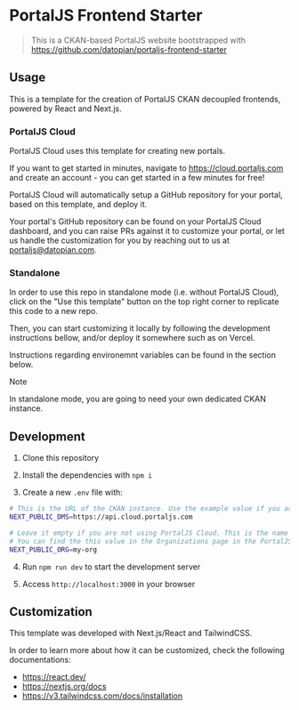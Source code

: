 # PortalJS Frontend Starter

> This is a CKAN-based PortalJS website bootstrapped with https://github.com/datopian/portaljs-frontend-starter

## Usage

This is a template for the creation of PortalJS CKAN decoupled frontends, powered by React and Next.js. 

### PortalJS Cloud

PortalJS Cloud uses this template for creating new portals.

If you want to get started in minutes, navigate to https://cloud.portaljs.com and create an account - you can get started in a few minutes for free!

PortalJS Cloud will automatically setup a GitHub repository for your portal, based on this template, and deploy it.

Your portal's GitHub repository can be found on your PortalJS Cloud dashboard, and you can raise PRs against it to customize your portal, or let us handle the customization for you by reaching out to us at portaljs@datopian.com.

### Standalone

In order to use this repo in standalone mode (i.e. without PortalJS Cloud), click on the "Use this template" button on the top right corner to replicate this code to a new repo.

Then, you can start customizing it locally by following the development instructions bellow, and/or deploy it somewhere such as on Vercel.

Instructions regarding environemnt variables can be found in the section below.

> [!note]
> In standalone mode, you are going to need your own dedicated CKAN instance.

## Development

1) Clone this repository

2) Install the dependencies with `npm i`

3) Create a new `.env` file with:

```bash
# This is the URL of the CKAN instance. Use the example value if you are using PortalJS Cloud.
NEXT_PUBLIC_DMS=https://api.cloud.portaljs.com 

# Leave it empty if you are not using PortalJS Cloud. This is the name of the main organization for your portal in PortalJS Cloud. 
# You can find the this value in the Organizations page in the PortalJS Cloud dashboard.
NEXT_PUBLIC_ORG=my-org 
```

4) Run `npm run dev` to start the development server

5) Access `http://localhost:3000` in your browser

## Customization

This template was developed with Next.js/React and TailwindCSS. 

In order to learn more about how it can be customized, check the following documentations:

- https://react.dev/
- https://nextjs.org/docs
- https://v3.tailwindcss.com/docs/installation


